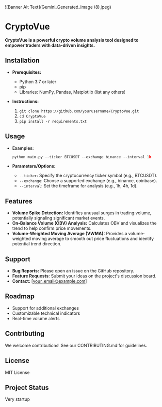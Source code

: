 ![Banner Alt Text](Gemini_Generated_Image (8).jpeg)

# CryptoVue

**CryptoVue is a powerful crypto volume analysis tool designed to empower traders with data-driven insights.**

## Installation

* **Prerequisites:** 
    * Python 3.7 or later
    * pip
    * Libraries: NumPy, Pandas, Matplotlib (list any others)

* **Instructions:**
    1. `git clone https://github.com/yourusername/CryptoVue.git`
    2. `cd CryptoVue`
    3. `pip install -r requirements.txt`

## Usage

* **Examples:**
    ```python
    python main.py --ticker BTCUSDT --exchange binance --interval 1h
    ```

* **Parameters/Options:**
    * `--ticker`:  Specify the cryptocurrency ticker symbol (e.g., BTCUSDT).
    * `--exchange`:  Choose a supported exchange (e.g., binance, coinbase).
    * `--interval`:  Set the timeframe for analysis (e.g., 1h, 4h, 1d).

## Features

* **Volume Spike Detection:** Identifies unusual surges in trading volume, potentially signaling significant market events.
* **On-Balance Volume (OBV) Analysis:**  Calculates OBV and visualizes the trend to help confirm price movements.
* **Volume-Weighted Moving Average (VWMA):** Provides a volume-weighted moving average to smooth out price fluctuations and identify potential trend direction.  

## Support

* **Bug Reports:** Please open an issue on the GitHub repository.
* **Feature Requests:**  Submit your ideas on the project's discussion board. 
* **Contact:**  [your_email@example.com] 

## Roadmap

* Support for additional exchanges
* Customizable technical indicators
* Real-time volume alerts

## Contributing

We welcome contributions! See our CONTRIBUTING.md for guidelines.

## License

MIT License

## Project Status

Very startup
